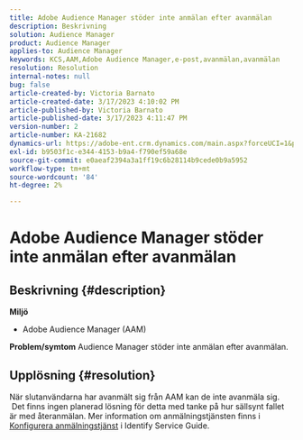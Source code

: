 ```yaml
---
title: Adobe Audience Manager stöder inte anmälan efter avanmälan
description: Beskrivning
solution: Audience Manager
product: Audience Manager
applies-to: Audience Manager
keywords: KCS,AAM,Adobe Audience Manager,e-post,avanmälan,avanmälan
resolution: Resolution
internal-notes: null
bug: false
article-created-by: Victoria Barnato
article-created-date: 3/17/2023 4:10:02 PM
article-published-by: Victoria Barnato
article-published-date: 3/17/2023 4:11:47 PM
version-number: 2
article-number: KA-21682
dynamics-url: https://adobe-ent.crm.dynamics.com/main.aspx?forceUCI=1&pagetype=entityrecord&etn=knowledgearticle&id=a73aa527-dec4-ed11-83ff-6045bd0065f9
exl-id: b9503f1c-e344-4153-b9a4-f790ef59a68e
source-git-commit: e0aeaf2394a3a1ff19c6b28114b9cede0b9a5952
workflow-type: tm+mt
source-wordcount: '84'
ht-degree: 2%

---
```


# Adobe Audience Manager stöder inte anmälan efter avanmälan

## Beskrivning {#description}

<b>Miljö</b>
- Adobe Audience Manager (AAM)

<b>Problem/symtom</b>
Audience Manager stöder inte anmälan efter avanmälan.


## Upplösning {#resolution}


När slutanvändarna har avanmält sig från AAM kan de inte avanmäla sig.  Det finns ingen planerad lösning för detta med tanke på hur sällsynt fallet är med återanmälan. Mer information om anmälningstjänsten finns i [Konfigurera anmälningstjänst](https://experienceleague.adobe.com/docs/id-service/using/implementation/opt-in-service/getting-started.html) i Identify Service Guide.
